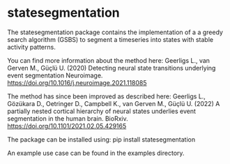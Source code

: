 # statesegmentation

The statesegmentation package contains the implementation of a a greedy search algorithm (GSBS) to
segment a timeseries into states with stable activity patterns.
     
You can find more information about the method here:
Geerligs L., van Gerven M., Güçlü U. (2020) Detecting neural state transitions underlying event segmentation
Neuroimage. https://doi.org/10.1016/j.neuroimage.2021.118085

The method has since been improved as described here:
Geerligs L., Gözükara D., Oetringer D., Campbell K., van Gerven M., Güçlü U. (2022)
A partially nested cortical hierarchy of neural states underlies event segmentation in the human brain.
BioRxiv. https://doi.org/10.1101/2021.02.05.429165

The package can be installed using: pip install statesegmentation

An example use case can be found in the examples directory.


